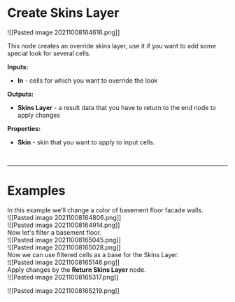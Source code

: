 # **Create Skins Layer**

![[Pasted image 20211008164616.png]]

This node creates an override skins layer, use it if you want to add some special look for several cells.  
	
**Inputs:**

- **In** - cells for which you want to override the look

**Outputs:** 

- **Skins Layer** - a result data that you have to return to the end node to apply changes

**Properties:**

- **Skin** - skin that you want to apply to input cells.
	


<br />

--------

# Examples
In this example we'll change a color of basement floor facade walls.  
![[Pasted image 20211008164806.png]]  
![[Pasted image 20211008164914.png]]  
Now let's filter a basement floor.  
![[Pasted image 20211008165045.png]]  
![[Pasted image 20211008165028.png]]  
Now we can use filtered cells as a base for the Skins Layer.  
![[Pasted image 20211008165146.png]]  
Apply changes by the **Return Skins Layer** node.  
![[Pasted image 20211008165317.png]]  

![[Pasted image 20211008165219.png]]  
